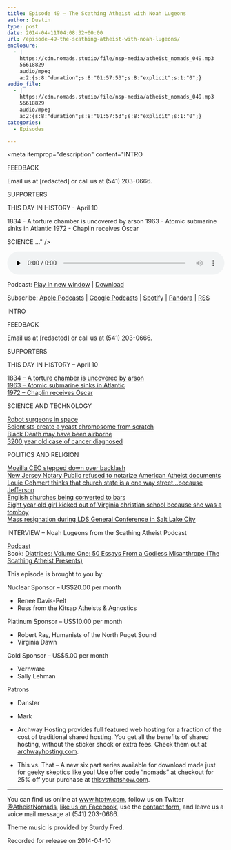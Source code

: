 ```yaml
---
title: Episode 49 – The Scathing Atheist with Noah Lugeons
author: Dustin
type: post
date: 2014-04-11T04:08:32+00:00
url: /episode-49-the-scathing-atheist-with-noah-lugeons/
enclosure:
  - |
    https://cdn.nomads.studio/file/nsp-media/atheist_nomads_049.mp3
    56618829
    audio/mpeg
    a:2:{s:8:"duration";s:8:"01:57:53";s:8:"explicit";s:1:"0";}
audio_file:
  - |
    https://cdn.nomads.studio/file/nsp-media/atheist_nomads_049.mp3
    56618829
    audio/mpeg
    a:2:{s:8:"duration";s:8:"01:57:53";s:8:"explicit";s:1:"0";}
categories:
  - Episodes

---
```

<div itemscope itemtype="http://schema.org/AudioObject">
  <meta itemprop="name" content="Episode 49 &#8211; The Scathing Atheist with Noah Lugeons" />
  
  <meta itemprop="uploadDate" content="2014-04-10T22:08:32-06:00" />
  
  <meta itemprop="encodingFormat" content="audio/mpeg" />
  
  <meta itemprop="duration" content="PT1H57M53S" />
  
  <meta itemprop="description" content="INTRO

FEEDBACK

Email us at [redacted] or call us at (541) 203-0666.

SUPPORTERS

THIS DAY IN HISTORY - April 10

1834 - A torture chamber is uncovered by arson
1963 - Atomic submarine sinks in Atlantic
1972 - Chaplin receives Oscar

SCIENCE ..." />
  
  <meta itemprop="contentUrl" content="https://dts.podtrac.com/redirect.mp3/cdn.nomads.studio/file/nsp-media/atheist_nomads_049.mp3" />
  
  <meta itemprop="contentSize" content="54.0" />
  </p> 
  
  <div class="powerpress_player" id="powerpress_player_8304">
    <audio class="wp-audio-shortcode" id="audio-5189-48" preload="none" style="width: 100%;" controls="controls"><source type="audio/mpeg" src="https://dts.podtrac.com/redirect.mp3/cdn.nomads.studio/file/nsp-media/atheist_nomads_049.mp3?_=48" /><a href="https://dts.podtrac.com/redirect.mp3/cdn.nomads.studio/file/nsp-media/atheist_nomads_049.mp3">https://dts.podtrac.com/redirect.mp3/cdn.nomads.studio/file/nsp-media/atheist_nomads_049.mp3</a></audio>
  </div>
</div>

<p class="powerpress_links powerpress_links_mp3">
  Podcast: <a href="https://dts.podtrac.com/redirect.mp3/cdn.nomads.studio/file/nsp-media/atheist_nomads_049.mp3" class="powerpress_link_pinw" target="_blank" title="Play in new window" onclick="return powerpress_pinw('https://htotw.com/?powerpress_pinw=5189-podcast');" rel="nofollow">Play in new window</a> | <a href="https://dts.podtrac.com/redirect.mp3/cdn.nomads.studio/file/nsp-media/atheist_nomads_049.mp3" class="powerpress_link_d" title="Download" rel="nofollow" download="atheist_nomads_049.mp3">Download</a>
</p>

<p class="powerpress_links powerpress_subscribe_links">
  Subscribe: <a href="https://podcasts.apple.com/us/podcast/humanists-take-on-the-world/id530050098?mt=2&ls=1" class="powerpress_link_subscribe powerpress_link_subscribe_itunes" target="_blank" title="Subscribe on Apple Podcasts" rel="nofollow">Apple Podcasts</a> | <a href="https://www.google.com/podcasts?feed=aHR0cDovL2F0aGVpc3Rub21hZHMubGlic3luLmNvbS9yc3M%3D" class="powerpress_link_subscribe powerpress_link_subscribe_googleplay" target="_blank" title="Subscribe on Google Podcasts" rel="nofollow">Google Podcasts</a> | <a href="https://open.spotify.com/show/3LzK2xZGike6Tc1GEMtMbr?si=LieN9SNuTpq96smuaUsH8A" class="powerpress_link_subscribe powerpress_link_subscribe_spotify" target="_blank" title="Subscribe on Spotify" rel="nofollow">Spotify</a> | <a href="https://www.pandora.com/podcast/atheist-nomads/PC:10122?corr=62071012&part=ug" class="powerpress_link_subscribe powerpress_link_subscribe_pandora" target="_blank" title="Subscribe on Pandora" rel="nofollow">Pandora</a> | <a href="https://htotw.com/feed/podcast/" class="powerpress_link_subscribe powerpress_link_subscribe_rss" target="_blank" title="Subscribe via RSS" rel="nofollow">RSS</a>
</p>

INTRO

FEEDBACK

Email us at [redacted] or call us at (541) 203-0666.

SUPPORTERS

THIS DAY IN HISTORY &#8211; April 10

<a href="http://www.history.com/this-day-in-history/a-torture-chamber-is-uncovered-by-arson" target="_blank" rel="noopener">1834 &#8211; A torture chamber is uncovered by arson</a>  
<a href="http://www.history.com/this-day-in-history/atomic-submarine-sinks-in-atlantic" target="_blank" rel="noopener">1963 &#8211; Atomic submarine sinks in Atlantic</a>  
<a href="http://www.history.com/this-day-in-history/chaplin-receives-oscar" target="_blank" rel="noopener">1972 &#8211; Chaplin receives Oscar</a>

SCIENCE AND TECHNOLOGY

<a href="http://www.newscientist.com/article/dn25341-mini-robot-space-surgeon-to-climb-inside-astronauts.html" target="_blank" rel="noopener">Robot surgeons in space</a>  
<a href="http://www.nation.com.pk/international/29-Mar-2014/scientists-create-designer-chromosome" target="_blank" rel="noopener">Scientists create a yeast chromosome from scratch</a>  
<a href="http://www.rawstory.com/rs/2014/03/30/new-archeological-evidence-shows-the-black-death-had-to-have-been-airborne-and-not-caused-by-rat-fleas/" target="_blank" rel="noopener">Black Death may have been airborne</a>  
<a href="http://blogs.discovermagazine.com/d-brief/2014/03/18/oldest-case-of-cancer-discovered-in-ancient-skeleton/" target="_blank" rel="noopener">3200 year old case of cancer diagnosed</a>

POLITICS AND RELIGION

<a href="http://www.engadget.com/2014/04/03/mozilla-ceo-steps-down/" target="_blank" rel="noopener">Mozilla CEO stepped down over backlash</a>  
<a href="http://www.rawstory.com/rs/2014/03/26/nj-bank-wont-notarize-american-atheist-documents-for-personal-reasons/" target="_blank" rel="noopener">New Jersey Notary Public refused to notarize American Atheist documents</a>  
<a href="http://www.rawstory.com/rs/2014/04/01/louie-gohmert-separation-of-church-and-state-means-church-plays-a-role-in-the-state/" target="_blank" rel="noopener">Louie Gohmert thinks that church state is a one way street&#8230;because Jefferson</a>  
<a href="http://www.businessinsider.com/churches-in-england-are-being-converted-to-bars-photos-2014-3" target="_blank" rel="noopener">English churches being converted to bars</a>  
<a href="http://www.rawstory.com/rs/2014/03/25/tenn-christian-school-bans-8-year-old-girl-because-her-tomboy-looks-arent-biblical/" target="_blank" rel="noopener">Eight year old girl kicked out of Virginia christian school because she was a tomboy</a>  
<a href="http://www.christianpost.com/news/atheist-groups-plans-mass-resignation-of-mormons-at-lds-general-conference-117365/" target="_blank" rel="noopener">Mass resignation during LDS General Conference in Salt Lake City</a>

INTERVIEW &#8211; Noah Lugeons from the Scathing Atheist Podcast

<a href="http://scathingatheist.com/" target="_blank" rel="noopener">Podcast</a>  
Book: [Diatribes: Volume One: 50 Essays From a Godless Misanthrope (The Scathing Atheist Presents)][1]<img decoding="async" loading="lazy" src="http://ir-na.amazon-adsystem.com/e/ir?t=dwnomad-20&l=as2&o=1&a=B00J53FZFI" alt="" width="1" height="1" border="0" />

This episode is brought to you by:

Nuclear Sponsor &#8211; US$20.00 per month  
* Renee Davis-Pelt  
* Russ from the Kitsap Atheists & Agnostics

Platinum Sponsor – US$10.00 per month  
* Robert Ray, Humanists of the North Puget Sound  
* Virginia Dawn

Gold Sponsor – US$5.00 per month  
* Vernware  
* Sally Lehman

Patrons  
* Danster  
* Mark

* Archway Hosting provides full featured web hosting for a fraction of the cost of traditional shared hosting. You get all the benefits of shared hosting, without the sticker shock or extra fees. Check them out at <a href="http://archwayhosting.com/" target="_blank" rel="noopener">archwayhosting.com</a>.  
* This vs. That &#8211; A new six part series available for download made just for geeky skeptics like you! Use offer code &#8220;nomads&#8221; at checkout for 25% off your purchase at <a href="http://www.thisvsthatshow.com/" target="_blank" rel="noopener">thisvsthatshow.com</a>.

<hr width="500" />

You can find us online at <a href="https://www.htotw.com/" target="_blank" rel="noopener">www.htotw.com</a>, follow us on Twitter <a href="https://twitter.com/AtheistNomads" target="_blank" rel="noopener">@AtheistNomads</a>, <a href="https://htotw.com/facebook" target="_blank" rel="noopener">like us on Facebook</a>, use the [contact form](https://htotw.com/contact), and leave us a voice mail message at (541) 203-0666.

Theme music is provided by Sturdy Fred.

Recorded for release on 2014-04-10

 [1]: http://www.amazon.com/gp/product/B00J53FZFI/ref=as_li_ss_tl?ie=UTF8&camp=1789&creative=390957&creativeASIN=B00J53FZFI&linkCode=as2&tag=dwnomad-20